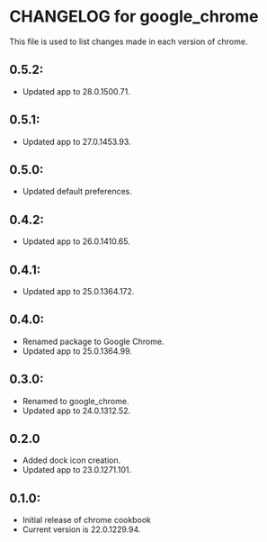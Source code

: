 # CHANGELOG for google_chrome

This file is used to list changes made in each version of chrome.

## 0.5.2:

* Updated app to 28.0.1500.71.

## 0.5.1: 

* Updated app to 27.0.1453.93.

## 0.5.0:

* Updated default preferences.

## 0.4.2:

* Updated app to 26.0.1410.65.

## 0.4.1:

* Updated app to 25.0.1364.172.

## 0.4.0:
* Renamed package to Google Chrome.
* Updated app to 25.0.1364.99.

## 0.3.0:

* Renamed to google_chrome.
* Updated app to 24.0.1312.52.

## 0.2.0

* Added dock icon creation.
* Updated app to 23.0.1271.101.

## 0.1.0:

* Initial release of chrome cookbook
* Current version is 22.0.1229.94.

